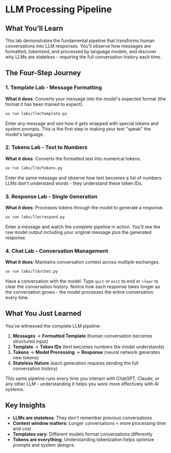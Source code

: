 # LLM Processing Pipeline

## What You'll Learn

This lab demonstrates the fundamental pipeline that transforms human conversations into LLM responses. You'll observe how messages are formatted, tokenized, and processed by language models, and discover why LLMs are stateless - requiring the full conversation history each time.

## The Four-Step Journey

### 1. Template Lab - Message Formatting

**What it does**: Converts your message into the model's expected format (the format it has been trained to expect).

```bash
uv run labs/llm/template.py
```

Enter any message and see how it gets wrapped with special tokens and system prompts. This is the first step in making your text "speak" the model's language.

### 2. Tokens Lab - Text to Numbers

**What it does**: Converts the formatted text into numerical tokens.

```bash
uv run labs/llm/tokens.py
```

Enter the same message and observe how text becomes a list of numbers. LLMs don't understand words - they understand these token IDs.

### 3. Response Lab - Single Generation

**What it does**: Processes tokens through the model to generate a response.

```bash
uv run labs/llm/respond.py
```

Enter a message and watch the complete pipeline in action. You'll see the raw model output including your original message plus the generated response.

### 4. Chat Lab - Conversation Management

**What it does**: Maintains conversation context across multiple exchanges.

```bash
uv run labs/llm/chat.py
```

Have a conversation with the model. Type `quit` or `exit` to end or `clear` to clear the conversation history. Notice how each response takes longer as the conversation grows - the model processes the entire conversation every time.

## What You Just Learned

You've witnessed the complete LLM pipeline:

1. **Messages** → **Formatted Template** (human conversation becomes structured input)
2. **Template** → **Token IDs** (text becomes numbers the model understands)
3. **Tokens** → **Model Processing** → **Response** (neural network generates new tokens)
4. **Stateless Nature** (each generation requires sending the full conversation history)

This same pipeline runs every time you interact with ChatGPT, Claude, or any other LLM - understanding it helps you work more effectively with AI systems.

## Key Insights

- **LLMs are stateless**: They don't remember previous conversations
- **Context window matters**: Longer conversations = more processing time and cost
- **Templates vary**: Different models format conversations differently
- **Tokens are everything**: Understanding tokenization helps optimize prompts and system designs.
